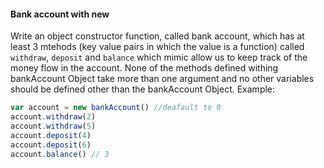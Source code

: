 #### Bank account with new

Write an object constructor function, called bank account, which has at least 3 mtehods (key value pairs in which the value is a function) called ```withdraw```, ```deposit``` and ```balance``` which mimic allow us to keep track of the money flow in the account. None of the methods defined withing bankAccount Object take more than one argument and no other variables should be defined other than the bankAccount Object.
Example:

```jsx
var account = new bankAccount() //deafault to 0
account.withdraw(2)
account.withdraw(5)
account.deposit(4)
account.deposit(6)
account.balance() // 3
```
